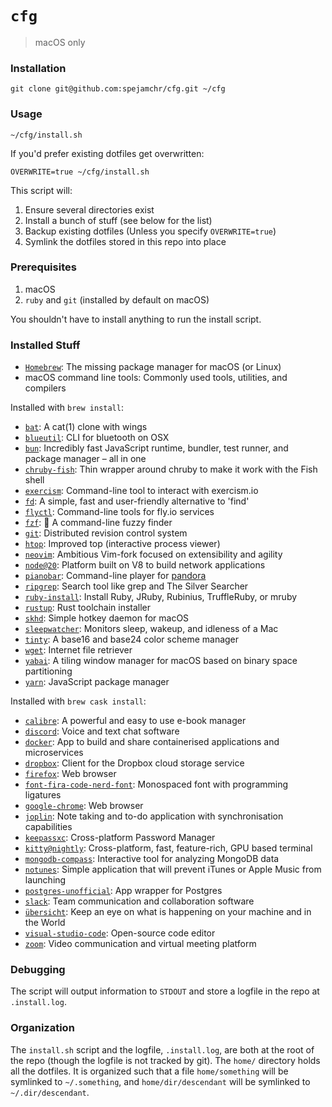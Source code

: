 # `cfg`

> macOS only

### Installation

```shell
git clone git@github.com:spejamchr/cfg.git ~/cfg
```

### Usage

```shell
~/cfg/install.sh
```

If you'd prefer existing dotfiles get overwritten:

```shell
OVERWRITE=true ~/cfg/install.sh
```

This script will:

1. Ensure several directories exist
2. Install a bunch of stuff (see below for the list)
3. Backup existing dotfiles (Unless you specify `OVERWRITE=true`)
4. Symlink the dotfiles stored in this repo into place

### Prerequisites

1. macOS
2. `ruby` and `git` (installed by default on macOS)

You shouldn't have to install anything to run the install script.

### Installed Stuff

- [`Homebrew`](https://brew.sh/): The missing package manager for macOS (or Linux)
- macOS command line tools: Commonly used tools, utilities, and compilers

Installed with `brew install`:

- [`bat`](https://github.com/sharkdp/bat): A cat(1) clone with wings
- [`blueutil`](https://github.com/toy/blueutil): CLI for bluetooth on OSX
- [`bun`](https://github.com/oven-sh/bun): Incredibly fast JavaScript runtime, bundler, test runner, and package manager – all in one
- [`chruby-fish`](https://github.com/JeanMertz/chruby-fish): Thin wrapper around chruby to make it work with the Fish shell
- [`exercism`](https://exercism.io/cli/): Command-line tool to interact with exercism.io
- [`fd`](https://github.com/sharkdp/fd): A simple, fast and user-friendly alternative to 'find'
- [`flyctl`](https://fly.io/): Command-line tools for fly.io services
- [`fzf`](https://github.com/junegunn/fzf): 🌸 A command-line fuzzy finder
- [`git`](https://git-scm.com/): Distributed revision control system
- [`htop`](https://hisham.hm/htop/): Improved top (interactive process viewer)
- [`neovim`](https://neovim.io/): Ambitious Vim-fork focused on extensibility and agility
- [`node@20`](https://nodejs.org/): Platform built on V8 to build network applications
- [`pianobar`](https://github.com/PromyLOPh/pianobar/): Command-line player for [pandora](https://pandora.com)
- [`ripgrep`](https://github.com/BurntSushi/ripgrep): Search tool like grep and The Silver Searcher
- [`ruby-install`](https://github.com/postmodern/ruby-install): Install Ruby, JRuby, Rubinius, TruffleRuby, or mruby
- [`rustup`](https://github.com/rust-lang/rustup): Rust toolchain installer
- [`skhd`](https://github.com/koekeishiya/skhd): Simple hotkey daemon for macOS
- [`sleepwatcher`](https://www.bernhard-baehr.de/): Monitors sleep, wakeup, and idleness of a Mac
- [`tinty`](https://github.com/tinted-theming/tinty): A base16 and base24 color scheme manager
- [`wget`](https://www.gnu.org/software/wget/): Internet file retriever
- [`yabai`](https://github.com/koekeishiya/yabai): A tiling window manager for macOS based on binary space partitioning
- [`yarn`](https://yarnpkg.com/lang/en/): JavaScript package manager

Installed with `brew cask install`:

- [`calibre`](https://calibre-ebook.com/): A powerful and easy to use e-book manager
- [`discord`](https://discord.com/): Voice and text chat software
- [`docker`](https://www.docker.com/products/docker-desktop): App to build and share containerised applications and microservices
- [`dropbox`](https://www.dropbox.com/): Client for the Dropbox cloud storage service
- [`firefox`](https://www.mozilla.org/firefox/): Web browser
- [`font-fira-code-nerd-font`](https://github.com/ryanoasis/nerd-fonts/tree/master/patched-fonts/FiraCode): Monospaced font with programming ligatures
- [`google-chrome`](https://www.google.com/chrome/): Web browser
- [`joplin`](https://joplinapp.org/): Note taking and to-do application with synchronisation capabilities
- [`keepassxc`](https://keepassxc.org/): Cross-platform Password Manager
- [`kitty@nightly`](https://github.com/kovidgoyal/kitty): Cross-platform, fast, feature-rich, GPU based terminal
- [`mongodb-compass`](https://www.mongodb.com/products/compass): Interactive tool for analyzing MongoDB data
- [`notunes`](https://github.com/tombonez/noTunes): Simple application that will prevent iTunes or Apple Music from launching
- [`postgres-unofficial`](https://postgresapp.com/): App wrapper for Postgres
- [`slack`](https://slack.com/): Team communication and collaboration software
- [`übersicht`](http://tracesof.net/uebersicht/): Keep an eye on what is happening on your machine and in the World
- [`visual-studio-code`](https://code.visualstudio.com/): Open-source code editor
- [`zoom`](https://www.zoom.us/): Video communication and virtual meeting platform

### Debugging

The script will output information to `STDOUT` and store a logfile in the repo at `.install.log`.

### Organization

The `install.sh` script and the logfile, `.install.log`, are both at the root of the repo (though
the logfile is not tracked by git). The `home/` directory holds all the dotfiles. It is organized
such that a file `home/something` will be symlinked to `~/.something`, and `home/dir/descendant`
will be symlinked to `~/.dir/descendant`.
